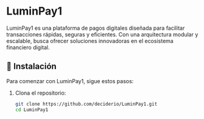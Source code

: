 # LuminPay1

LuminPay1 es una plataforma de pagos digitales diseñada para facilitar transacciones rápidas,
seguras y eficientes. Con una arquitectura modular y escalable, busca ofrecer soluciones innovadoras en el ecosistema financiero digital.

## 🚀 Instalación

Para comenzar con LuminPay1, sigue estos pasos:

1. Clona el repositorio:

   ```bash
   git clone https://github.com/deciderio/LuminPay1.git
   cd LuminPay1
